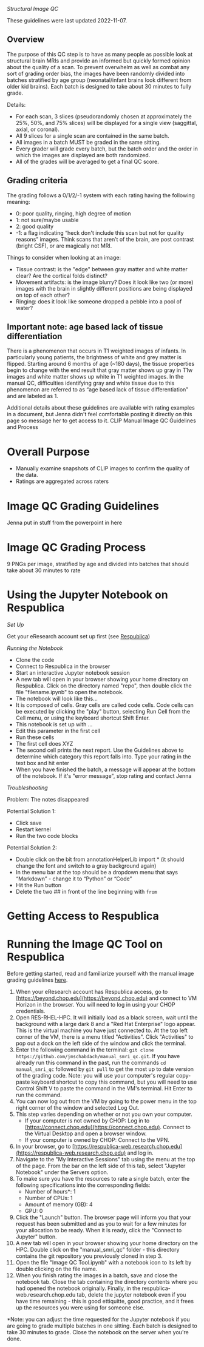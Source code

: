 *Structural Image QC*

These guidelines were last updated 2022-11-07.

## Overview

The purpose of this QC step is to have as many people as possible look at structural brain MRIs and provide an informed but quickly formed opinion about the quality of a scan. To prevent overwhelm as well as combat any sort of grading order bias, the images have been randomly divided into batches stratified by age group (neonatal/infant brains look different from older kid brains). Each batch is designed to take about 30 minutes to fully grade.

Details:
- For each scan, 3 slices (pseudorandomly chosen at approximately the 25\%, 50\%, and 75\% slices) will be displayed for a single view (saggittal, axial, or coronal). 
- All 9 slices for a single scan are contained in the same batch.
- All images in a batch MUST be graded in the same sitting.
- Every grader will grade every batch, but the batch order and the order in which the images are displayed are both randomized.
- All of the grades will be averaged to get a final QC score.

## Grading criteria 

The grading follows a 0/1/2/-1 system with each rating having the following meaning:
- 0: poor quality, ringing, high degree of motion
- 1: not sure/maybe usable
- 2: good quality
- -1: a flag indicating “heck don't include this scan but not for quality reasons” images. Think scans that aren’t of the brain, are post contrast (bright CSF), or are magically not MRI.

Things to consider when looking at an image:
- Tissue contrast: is the "edge" between gray matter and white matter clear? Are the cortical folds distinct?
- Movement artifacts: is the image blurry? Does it look like two (or more) images with the brain in slightly different positions are being displayed on top of each other?
- Ringing: does it look like someone dropped a pebble into a pool of water? 

## Important note: age based lack of tissue differentiation

There is a phenomenon that occurs in T1 weighted images of infants. In particularly young patients, the brightness of white and grey matter is flipped. Starting around 6 months of age (~180 days), the tissue properties begin to change with the end result that gray matter shows up gray in T1w images and white matter shows up white in T1 weighted images. In the manual QC, difficulties identifying gray and white tissue due to this phenomenon are referred to as “age based lack of tissue differentiation” and are labeled as 1.


Additional details about these guidelines are available with rating examples in a document, but Jenna didn't feel comfortable posting it directly on this page so message her to get access to it.
CLIP Manual Image QC Guidelines and Process

# Overall Purpose

- Manually examine snapshots of CLIP images to confirm the quality of the data.
- Ratings are aggregated across raters

# Image QC Grading Guidelines

Jenna put in stuff from the powerpoint in here

# Image QC Grading Process

9 PNGs per image, stratified by age and divided into batches that should take about 30 minutes to rate

# Using the Jupyter Notebook on Respublica

*Set Up*

Get your eResearch account set up first (see [Respublica](clusters/respublica.md))

*Running the Notebook*

- Clone the code
- Connect to Respublica in the browser
- Start an interactive Jupyter notebook session
- A new tab will open in your browser showing your home directory on Respublica. Click on the directory named "repo", then double click the file "filename.ipynb" to open the notebook.
- The notebook will look like this...
- It is composed of cells. Gray cells are called code cells. Code cells can be executed by clicking the "play" button, selecting Run Cell from the Cell menu, or using the keyboard shortcut Shift Enter.
- This notebook is set up with ...
- Edit this parameter in the first cell
- Run these cells
- The first cell does XYZ
- The second cell prints the next report. Use the Guidelines above to determine which category this report falls into. Type your rating in the text box and hit enter
- When you have finished the batch, a message will appear at the bottom of the notebook. If it's "error message", stop rating and contact Jenna


*Troubleshooting*

Problem: The notes disappeared

Potential Solution 1:
- Click save
- Restart kernel
- Run the two code blocks

Potential Solution 2:
- Double click on the bit from annotationHelperLib import * (it should change the font and switch to a gray background again)
- In the menu bar at the top should be a dropdown menu that says “Markdown” - change it to “Python” or “Code”
- Hit the Run button
- Delete the two ## in front of the line beginning with `from`


# Getting Access to Respublica

# Running the Image QC Tool on Respublica

Before getting started, read and familiarize yourself with the manual image grading guidelines [here](https://bgdlab.github.io/research/image_qc.html).

1. When your eResearch account has Respublica access, go to [https://beyond.chop.edu](https://beyond.chop.edu) and connect to VM Horizon in the browser. You will need to log in using your CHOP credentials.
2. Open RES-RHEL-HPC. It will initially load as a black screen, wait until the background with a large dark 8 and a "Red Hat Enterprise" logo appear. This is the virtual machine you have just connected to. At the top left corner of the VM, there is a menu titled "Activities". Click "Activities" to pop out a dock on the left side of the window and click the terminal.
3. Enter the following command in the terminal: `git clone https://github.com/jmschabdach/manual_smri_qc.git`. If you have already run this command in the past, run the commands `cd manual_smri_qc` followed by `git pull` to get the most up to date version of the grading code. Note: you will use your computer's regular copy-paste keyboard shortcut to copy this command, but you will need to use Control Shift V to paste the command in the VM's terminal. Hit Enter to run the command.
4. You can now log out from the VM by going to the power menu in the top right corner of the window and selected Log Out.
5. This step varies depending on whether or not you own your computer. 
    - If your computer is not owned by CHOP: Log in to [https://connect.chop.edu](https://connect.chop.edu). Connect to the Virtual Desktop and open a browser window. 
    - If your computer is owned by CHOP: Connect to the VPN. 
6. In your browser, go to [https://respublica-web.research.chop.edu](https://respublica-web.research.chop.edu) and log in.
7. Navigate to the "My Interactive Sessions" tab using the menu at the top of the page. From the bar on the left side of this tab, select "Jupyter Notebook" under the Servers option.
8. To make sure you have the resources to rate a single batch, enter the following specifications into the corresponding fields:
    - Number of hours\*: 1
    - Number of CPUs: 1
    - Amount of memory (GB): 4
    - GPU: 0
9. Click the "Launch" button. The browser page will inform you that your request has been submitted and as you to wait for a few minutes for your allocation to be ready. When it is ready, click the "Connect to Jupyter" button.
10. A new tab will open in your browser showing your home directory on the HPC. Double click on the "manual_smri_qc" folder - this directory contains the git repository you previously cloned in step 3. 
11. Open the file "Image QC Tool.ipynb" with a notebook icon to its left by double clicking on the file name.
12. When you finish rating the images in a batch, save and close the notebook tab. Close the tab containing the directory contents where you had opened the notebook originally. Finally, in the respublica-web.research.chop.edu tab, delete the jupyter notebook even if you have time remaining - this is good ettiquitte, good practice, and it frees up the resources you were using for someone else. 

\*Note: you can adjust the time requested for the Jupyter notebook if you are going to grade multiple batches in one sitting. Each batch is designed to take 30 minutes to grade. Close the notebook on the server when you're done.


